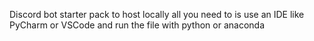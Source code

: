 Discord bot starter pack to host locally all you need to is use an IDE like PyCharm or VSCode and run the file with python or anaconda
